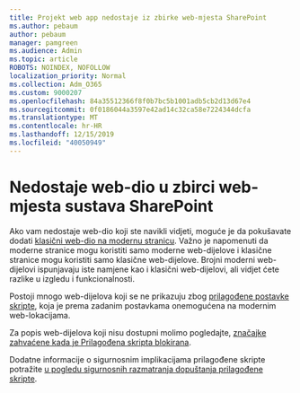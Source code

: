```yaml
---
title: Projekt web app nedostaje iz zbirke web-mjesta SharePoint
ms.author: pebaum
author: pebaum
manager: pamgreen
ms.audience: Admin
ms.topic: article
ROBOTS: NOINDEX, NOFOLLOW
localization_priority: Normal
ms.collection: Adm_O365
ms.custom: 9000207
ms.openlocfilehash: 84a35512366f8f0b7bc5b1001adb5cb2d13d67e4
ms.sourcegitcommit: 0f0186044a3597e42ad14c32ca58e7224344dcfa
ms.translationtype: MT
ms.contentlocale: hr-HR
ms.lasthandoff: 12/15/2019
ms.locfileid: "40050949"
---
```

# <a name="missing-web-part-in-sharepoint-site-collection"></a>Nedostaje web-dio u zbirci web-mjesta sustava SharePoint

Ako vam nedostaje web-dio koji ste navikli vidjeti, moguće je da pokušavate dodati [klasični web-dio na modernu stranicu](https://support.office.com/article/classic-and-modern-web-part-experiences-3fdae6c3-8fc1-49ab-8708-8c104b882e64). Važno je napomenuti da moderne stranice mogu koristiti samo moderne web-dijelove i klasične stranice mogu koristiti samo klasične web-dijelove. Brojni moderni web-dijelovi ispunjavaju iste namjene kao i klasični web-dijelovi, ali vidjet ćete razlike u izgledu i funkcionalnosti.

Postoji mnogo web-dijelova koji se ne prikazuju zbog [prilagođene postavke skripte](https://docs.microsoft.com/sharepoint/allow-or-prevent-custom-script), koja je prema zadanim postavkama onemogućena na modernim web-lokacijama. 

Za popis web-dijelova koji nisu dostupni molimo pogledajte, [značajke zahvaćene kada je Prilagođena skripta blokirana](https://docs.microsoft.com/sharepoint/allow-or-prevent-custom-script#features-affected-when-custom-script-is-blocked).

 Dodatne informacije o sigurnosnim implikacijama prilagođene skripte potražite [u pogledu sigurnosnih razmatranja dopuštanja prilagođene skripte](https://docs.microsoft.com/sharepoint/security-considerations-of-allowing-custom-script).
